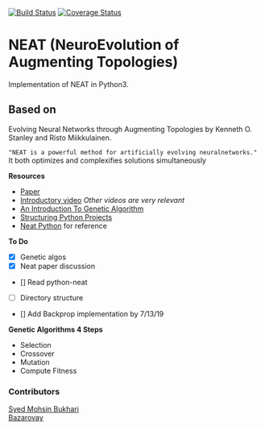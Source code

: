 [![Build Status](https://travis-ci.org/syedmohsinbukhari/neat.svg?branch=develop)](https://travis-ci.org/syedmohsinbukhari/neat?branch=develop)
[![Coverage Status](https://coveralls.io/repos/github/syedmohsinbukhari/neat/badge.svg?branch=develop)](https://coveralls.io/github/syedmohsinbukhari/neat?branch=develop)

# NEAT (NeuroEvolution of Augmenting Topologies)
Implementation of NEAT in Python3.

## Based on
Evolving Neural Networks through Augmenting Topologies by Kenneth O. Stanley and Risto Miikkulainen.


`"NEAT is a powerful method for artificially evolving neuralnetworks."` It both optimizes and complexifies solutions simultaneously




**Resources**
- [Paper](http://nn.cs.utexas.edu/downloads/papers/stanley.ec02.pdf)
- [Introductory video](https://www.youtube.com/watch?v=VMQOa4-rVxE) _Other videos are very relevant_
- [An Introduction To Genetic Algorithm](https://www.whitman.edu/Documents/Academics/Mathematics/2014/carrjk.pdf)
- [Structuring Python Projects](https://docs.python-guide.org/writing/structure/)
- [Neat Python](https://github.com/CodeReclaimers/neat-python) for reference

**To Do**

- [x] Genetic algos
- [x] Neat paper discussion
- [] Read python-neat
- [ ] Directory structure
- [] Add Backprop implementation by 7/13/19


**Genetic Algorithms 4 Steps**

- Selection
- Crossover
- Mutation
- Compute Fitness



### Contributors
[Syed Mohsin Bukhari](https://github.com/syedmohsinbukhari)<br>
[Bazarovay](https://github.com/bazarovay)
